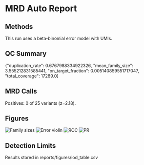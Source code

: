 # MRD Auto Report

## Methods
This run uses a beta-binomial error model with UMIs.

## QC Summary
{"duplication_rate": 0.6767988334922326, "mean_family_size": 3.555212831585441, "on_target_fraction": 0.005140859551717047, "total_coverage": 17289.0}

## MRD Calls
Positives: 0 of 25 variants (z=2.18).

## Figures
![Family sizes](reports/figures/family_size_hist.png)
![Error violin](reports/figures/error_violin.png)
![ROC](reports/figures/roc_curve.png)
![PR](reports/figures/pr_curve.png)

## Detection Limits
Results stored in reports/figures/lod_table.csv